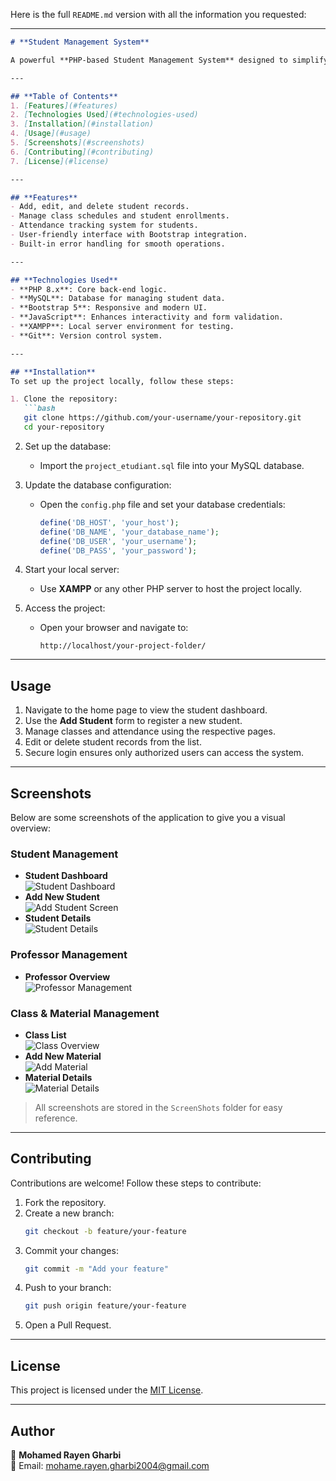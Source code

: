 Here is the full `README.md` version with all the information you requested:

---

```markdown
# **Student Management System**

A powerful **PHP-based Student Management System** designed to simplify the management of student records, classes, and attendance. This project demonstrates advanced PHP techniques, seamless database integration, and clean UI development using **Bootstrap**.

---

## **Table of Contents**
1. [Features](#features)
2. [Technologies Used](#technologies-used)
3. [Installation](#installation)
4. [Usage](#usage)
5. [Screenshots](#screenshots)
6. [Contributing](#contributing)
7. [License](#license)

---

## **Features**
- Add, edit, and delete student records.
- Manage class schedules and student enrollments.
- Attendance tracking system for students.
- User-friendly interface with Bootstrap integration.
- Built-in error handling for smooth operations.

---

## **Technologies Used**
- **PHP 8.x**: Core back-end logic.
- **MySQL**: Database for managing student data.
- **Bootstrap 5**: Responsive and modern UI.
- **JavaScript**: Enhances interactivity and form validation.
- **XAMPP**: Local server environment for testing.
- **Git**: Version control system.

---

## **Installation**
To set up the project locally, follow these steps:

1. Clone the repository:
   ```bash
   git clone https://github.com/your-username/your-repository.git
   cd your-repository
   ```

2. Set up the database:
   - Import the `project_etudiant.sql` file into your MySQL database.

3. Update the database configuration:
   - Open the `config.php` file and set your database credentials:
     ```php
     define('DB_HOST', 'your_host');
     define('DB_NAME', 'your_database_name');
     define('DB_USER', 'your_username');
     define('DB_PASS', 'your_password');
     ```

4. Start your local server:
   - Use **XAMPP** or any other PHP server to host the project locally.

5. Access the project:
   - Open your browser and navigate to:
     ```
     http://localhost/your-project-folder/
     ```

---

## **Usage**
1. Navigate to the home page to view the student dashboard.
2. Use the **Add Student** form to register a new student.
3. Manage classes and attendance using the respective pages.
4. Edit or delete student records from the list.
5. Secure login ensures only authorized users can access the system.

---

## **Screenshots**
Below are some screenshots of the application to give you a visual overview:

### **Student Management**
- **Student Dashboard**  
  ![Student Dashboard](ScreenShots/studentscreen1.png)
- **Add New Student**  
  ![Add Student Screen](ScreenShots/studentscreen2.png)
- **Student Details**  
  ![Student Details](ScreenShots/studentscreen3.png)

### **Professor Management**
- **Professor Overview**  
  ![Professor Management](ScreenShots/professor.png)

### **Class & Material Management**
- **Class List**  
  ![Class Overview](ScreenShots/meterial1.png)
- **Add New Material**  
  ![Add Material](ScreenShots/material2.png)
- **Material Details**  
  ![Material Details](ScreenShots/material3.png)

> All screenshots are stored in the `ScreenShots` folder for easy reference.

---

## **Contributing**
Contributions are welcome! Follow these steps to contribute:
1. Fork the repository.
2. Create a new branch:
   ```bash
   git checkout -b feature/your-feature
   ```
3. Commit your changes:
   ```bash
   git commit -m "Add your feature"
   ```
4. Push to your branch:
   ```bash
   git push origin feature/your-feature
   ```
5. Open a Pull Request.

---

## **License**
This project is licensed under the [MIT License](LICENSE).

---

## **Author**
👤 **Mohamed Rayen Gharbi**  
📧 Email: [mohame.rayen.gharbi2004@gmail.com](mailto:mohame.rayen.gharbi2004@gmail.com)   

